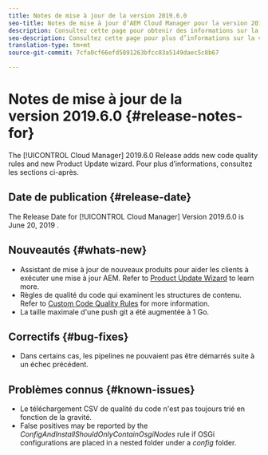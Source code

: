 ```yaml
---
title: Notes de mise à jour de la version 2019.6.0
seo-title: Notes de mise à jour d’AEM Cloud Manager pour la version 2019.6.0
description: Consultez cette page pour obtenir des informations sur la version 2019.6.0 de Cloud Manager.
seo-description: Consultez cette page pour plus d’informations sur la version 2019.6.0 d’AEM Cloud Manager.
translation-type: tm+mt
source-git-commit: 7cfa0cf66efd5891263bfcc83a5149daec5c8b67

---
```


# Notes de mise à jour de la version 2019.6.0 {#release-notes-for}

The [!UICONTROL Cloud Manager] 2019.6.0 Release adds new code quality rules and new Product Update wizard. Pour plus d’informations, consultez les sections ci-après.

## Date de publication {#release-date}

The Release Date for [!UICONTROL Cloud Manager] Version 2019.6.0 is June 20, 2019 .

## Nouveautés {#whats-new}

* Assistant de mise à jour de nouveaux produits pour aider les clients à exécuter une mise à jour AEM. Refer to [Product Update Wizard](overview-productupdate-wizard.md) to learn more.
* Règles de qualité du code qui examinent les structures de contenu. Refer to [Custom Code Quality Rules](custom-code-quality-rules.md) for more information.
* La taille maximale d'une push git a été augmentée à 1 Go.

## Correctifs {#bug-fixes}

* Dans certains cas, les pipelines ne pouvaient pas être démarrés suite à un échec précédent.

## Problèmes connus {#known-issues}

* Le téléchargement CSV de qualité du code n'est pas toujours trié en fonction de la gravité.
* False positives may be reported by the *ConfigAndInstallShouldOnlyContainOsgiNodes* rule if OSGi configurations are placed in a nested folder under a *config* folder.